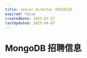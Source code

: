 ```yaml
---
title: senior director 20250726
expired: false
createdDate: 2025-07-27
lastUpdated: 2025-09-03
---
```


# MongoDB 招聘信息

<JobPostingTable job-posting-json-path="mongodb/data/senior-director-20250726" />